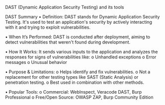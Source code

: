 DAST (Dynamic Application Security Testing) and its tools

DAST Summary
•	Definition: DAST stands for Dynamic Application Security Testing. It's used to test an application's security by actively interacting with it and trying to exploit vulnerabilities.

•	When It’s Performed:  DAST is conducted after deployment, aiming to detect vulnerabilities that weren't found during development. 

•	How It Works: It sends various inputs to the application and analyzes the responses for signs of vulnerabilities like: 
    o	Unhandled exceptions
    o   Error messages
    o   Unusual behavior

•	Purpose & Limitations:
    o	Helps identify and fix vulnerabilities.
    o	Not a replacement for other testing types like SAST (Static Analysis) or penetration testing.
    o	Best used in combination with other methods.

•	Popular Tools:
    o	Commercial: WebInspect, Veracode DAST, Burp Professional
    o	Free/Open Source: OWASP ZAP, Burp Community Edition
